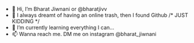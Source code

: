 - 👋 Hi, I’m Bharat Jiwnani or @bharatjivv
- 👀 I always dreamt of having an online trash, then I found Github   /* JUST KIDDING  */
- 🌱 I’m currently learning everything I can...
- 📫 Wanna reach me. DM me on instagram @bharat_jiwnani

<!---
bharatjivv/bharatjivv is a ✨ special ✨ repository because its `README.md` (this file) appears on your GitHub profile.
You can click the Preview link to take a look at your changes.
--->
